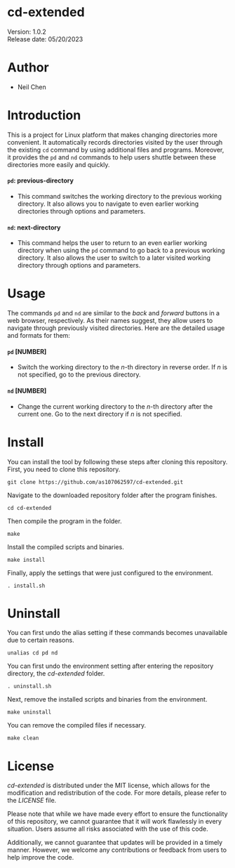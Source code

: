 **cd-extended**
===============
Version: 1.0.2\
Release date: 05/20/2023

Author
======
- Neil Chen

Introduction
============
This is a project for Linux platform that makes changing directories more convenient. It automatically records directories visited by the user through the existing ```cd``` command by using additional files and programs. Moreover, it provides the ```pd``` and ```nd``` commands to help users shuttle between these directories more easily and quickly.

#### **```pd```**: **previous-directory**
+ This command switches the working directory to the previous working directory. It also allows you to navigate to even earlier working directories through options and parameters.
#### **```nd```**: **next-directory**
+ This command helps the user to return to an even earlier working directory when using the ```pd``` command to go back to a previous working directory. It also allows the user to switch to a later visited working directory through options and parameters.

Usage
=====
The commands ```pd``` and ```nd``` are similar to the *back* and *forward* buttons in a web browser, respectively. As their names suggest, they allow users to navigate through previously visited directories. Here are the detailed usage and formats for them:
#### ```pd``` [NUMBER]
- Switch the working directory to the *n*-th directory in reverse order. If *n* is not specified, go to the previous directory.
#### ```nd``` [NUMBER]
- Change the current working directory to the *n*-th directory after the current one. Go to the next directory if *n* is not specified.

Install
=======
You can install the tool by following these steps after cloning this repository.\
First, you need to clone this repository.

    git clone https://github.com/as107062597/cd-extended.git

Navigate to the downloaded repository folder after the program finishes.

    cd cd-extended

Then compile the program in the folder.

    make

Install the compiled scripts and binaries.

    make install

Finally, apply the settings that were just configured to the environment.

    . install.sh

Uninstall
=========
You can first undo the alias setting if these commands becomes unavailable due to certain reasons.

    unalias cd pd nd

You can first undo the environment setting after entering the repository directory, the *cd-extended* folder.

    . uninstall.sh

Next, remove the installed scripts and binaries from the environment.

    make uninstall

You can remove the compiled files if necessary.

    make clean

License
=======
*cd-extended* is distributed under the MIT license, which allows for the modification and redistribution of the code. For more details, please refer to the *LICENSE* file.

Please note that while we have made every effort to ensure the functionality of this repository, we cannot guarantee that it will work flawlessly in every situation. Users assume all risks associated with the use of this code.

Additionally, we cannot guarantee that updates will be provided in a timely manner. However, we welcome any contributions or feedback from users to help improve the code.
